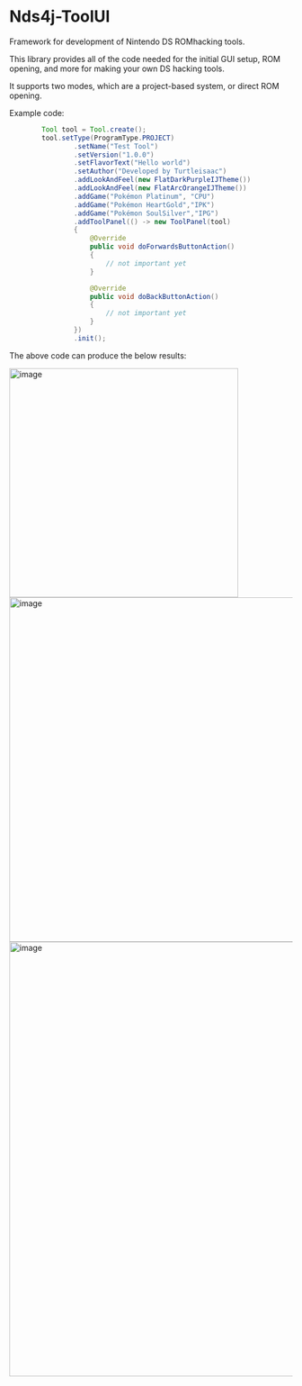 # Nds4j-ToolUI
Framework for development of Nintendo DS ROMhacking tools.

This library provides all of the code needed for the initial GUI setup, ROM opening, and more for making your own DS hacking tools.

It supports two modes, which are a project-based system, or direct ROM opening.

Example code:

```java
        Tool tool = Tool.create();
        tool.setType(ProgramType.PROJECT)
                .setName("Test Tool")
                .setVersion("1.0.0")
                .setFlavorText("Hello world")
                .setAuthor("Developed by Turtleisaac")
                .addLookAndFeel(new FlatDarkPurpleIJTheme())
                .addLookAndFeel(new FlatArcOrangeIJTheme())
                .addGame("Pokémon Platinum", "CPU")
                .addGame("Pokémon HeartGold","IPK")
                .addGame("Pokémon SoulSilver","IPG")
                .addToolPanel(() -> new ToolPanel(tool)
                {
                    @Override
                    public void doForwardsButtonAction()
                    {
                        // not important yet
                    }

                    @Override
                    public void doBackButtonAction()
                    {
                        // not important yet
                    }
                })
                .init();
```

The above code can produce the below results:

<img width="407" alt="image" src="https://github.com/turtleisaac/Nds4j-ToolUI/assets/7987859/d9505fe5-3f24-4a7e-8f84-88d64635c6a2">
<img width="612" alt="image" src="https://github.com/turtleisaac/Nds4j-ToolUI/assets/7987859/1b86fe9c-6edf-42b3-b0af-9d5509d06d7e">
<img width="772" alt="image" src="https://github.com/turtleisaac/Nds4j-ToolUI/assets/7987859/aafea869-8575-46c7-b0f4-8a72e6983bf0">
